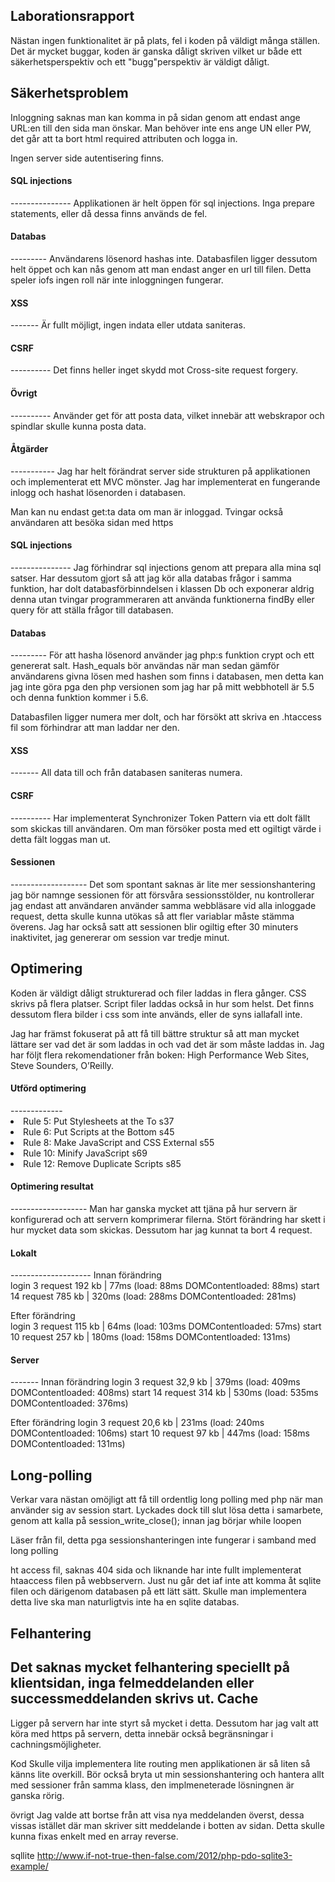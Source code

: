 Laborationsrapport
--------------------- 
Nästan ingen funktionalitet är på plats, fel i koden på väldigt många ställen. Det är mycket buggar, koden är ganska dåligt skriven vilket ur både ett säkerhetsperspektiv och ett "bugg"perspektiv är väldigt dåligt.

Säkerhetsproblem
-----------------------
Inloggning saknas man kan komma in på sidan genom att endast ange URL:en till den sida man önskar. Man behöver inte ens ange UN eller PW, det går att ta bort html required attributen och logga in. 

Ingen server side autentisering finns. 

<h4>SQL injections</h4> 
---------------
Applikationen är helt öppen för sql injections. Inga prepare statements, eller då dessa finns används de fel. 

<h4>Databas</h4> 
---------
Användarens lösenord hashas inte. Databasfilen ligger dessutom helt öppet och kan nås genom att man endast anger en url till filen.
Detta speler iofs ingen roll när inte inloggningen fungerar. 

<h4>XSS </h4> 
-------
Är fullt möjligt, ingen indata eller utdata saniteras. 

<h4>CSRF</h4> 
----------
Det finns heller inget skydd mot Cross-site request forgery. 

<h4>Övrigt</h4> 
----------
Använder get för att posta data, vilket innebär att webskrapor och spindlar skulle kunna posta data. 


<h4>Åtgärder</h4> 
-----------
Jag har helt förändrat server side strukturen på applikationen och implementerat ett MVC mönster. Jag har implementerat en fungerande inlogg och hashat lösenorden i databasen. 

Man kan nu endast get:ta data om man är inloggad. 
Tvingar också användaren att besöka sidan med https

<h4>SQL injections</h4>  
---------------
Jag förhindrar sql injections genom att prepara alla mina sql satser. Har dessutom gjort så att jag kör alla databas frågor i samma funktion, har dolt databasförbinndelsen i klassen Db och exponerar aldrig denna utan tvingar programmeraren att använda funktionerna findBy eller query för att ställa frågor till databasen. 

<h4>Databas</h4> 
---------
För att hasha lösenord använder jag php:s funktion crypt och ett genererat salt. Hash_equals bör användas när man sedan gämför användarens givna lösen med hashen som finns i databasen, men detta kan jag inte göra pga den php versionen som jag har på mitt webbhotell är 5.5 och denna funktion kommer i 5.6. 

Databasfilen ligger numera mer dolt, och har försökt att skriva en .htaccess fil som förhindrar att man laddar ner den. 

<h4>XSS </h4> 
-------
All data till och från databasen saniteras numera.

<h4>CSRF</h4> 
----------
Har implementerat Synchronizer Token Pattern via ett dolt fällt som skickas till användaren. Om man försöker posta med ett ogiltigt värde i detta fält loggas man ut. 

<h4>Sessionen</h4> 
-------------------
Det som spontant saknas är lite mer sessionshantering jag bör namnge sessionen för att försvåra sessionsstölder, nu kontrollerar jag endast att användaren använder samma webbläsare vid alla inloggade request, detta skulle kunna utökas så att fler variablar måste stämma överens. 
Jag har också satt att sessionen blir ogiltig efter 30 minuters inaktivitet, jag genererar om session var tredje minut. 


Optimering
------------------------
Koden är väldigt dåligt strukturerad och filer laddas in flera gånger. CSS skrivs på flera platser. Script filer laddas också in hur som helst. 
Det finns dessutom flera bilder i css som inte används, eller de syns iallafall inte. 

Jag har främst fokuserat på att få till bättre struktur så att man mycket lättare ser vad det är som laddas in och vad det är som måste laddas in. Jag har följt flera rekomendationer från boken: High Performance Web Sites, Steve Sounders, O’Reilly. 

<h4>Utförd optimering</h4>
-------------
<li>Rule 5: Put Stylesheets at the To s37</li>
<li>Rule 6: Put Scripts at the Bottom  s45</li>
<li>Rule 8: Make JavaScript and CSS External s55</li>
<li>Rule 10: Minify JavaScript s69</li>
<li>Rule 12: Remove Duplicate Scripts s85</li>

<h4>Optimering resultat</h4>
-------------------
Man har ganska mycket att tjäna på hur servern är konfigurerad och att servern komprimerar filerna. Stört förändring har skett i hur mycket data som skickas. Dessutom har jag kunnat ta bort 4 request. 

<h4>Lokalt</h4>
--------------------
Innan förändring<br>
login 3 request 192 kb | 77ms (load: 88ms DOMContentloaded: 88ms)
start 14 request 785 kb | 320ms (load: 288ms DOMContentloaded: 281ms)

Efter förändring<br>
login 3 request 115 kb | 64ms (load: 103ms DOMContentloaded: 57ms)
start 10 request 257 kb | 180ms (load: 158ms DOMContentloaded: 131ms)

<h4>Server</h4>
-------
Innan förändring
login 3 request 32,9 kb | 379ms (load: 409ms DOMContentloaded: 408ms)
start 14 request 314 kb | 530ms (load: 535ms DOMContentloaded: 376ms)

Efter förändring
login 3 request 20,6 kb | 231ms (load: 240ms DOMContentloaded: 106ms)
start 10 request 97 kb | 447ms (load: 158ms DOMContentloaded: 131ms)


Long-polling
-------------------------
Verkar vara nästan omöjligt att få till ordentlig long polling med php när man använder sig av session start. Lyckades dock till slut lösa detta i samarbete, genom att kalla på session_write_close(); innan jag börjar while loopen

Läser från fil, detta pga sessionshanteringen inte fungerar i samband med long polling 


ht access fil, saknas 404 sida och liknande
har inte fullt implementerat htaaccess filen på webbservern. Just nu går det iaf inte att komma åt sqlite filen och därigenom databasen på ett lätt sätt. 
Skulle man implementera detta live ska man naturligtvis inte ha en sqlite databas.

Felhantering
------------
Det saknas mycket felhantering speciellt på klientsidan, inga felmeddelanden eller successmeddelanden skrivs ut. 
Cache
------------
Ligger på servern har inte styrt så mycket i detta. Dessutom har jag valt att köra med https på servern, detta innebär också begränsningar i cachningsmöjligheter. 

Kod
Skulle vilja implementera lite routing men applikationen är så liten så känns lite overkill. 
Bör också bryta ut min sessionshantering och hantera allt med sessioner från samma klass, den implmeneterade lösningnen är ganska rörig. 

övrigt
Jag valde att bortse från att visa nya meddelanden överst, dessa vissas istället där man skriver sitt meddelande i botten av sidan. Detta skulle kunna fixas enkelt med en array reverse.

sqllite
http://www.if-not-true-then-false.com/2012/php-pdo-sqlite3-example/